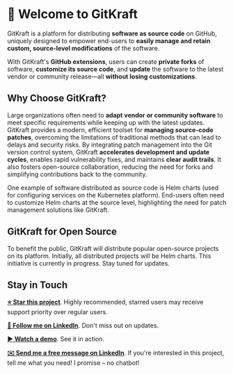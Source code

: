 # 👋 Welcome to GitKraft

GitKraft is a platform for distributing **software as source code** on GitHub, uniquely designed to empower end-users to **easily manage and retain custom, source-level modifications** of the software.

With GitKraft's **GitHub extensions**, users can create **private forks** of software, **customize its source code**, and **update** the software to the latest vendor or community release—all **without losing customizations**.

## Why Choose GitKraft?

Large organizations often need to **adapt vendor or community software** to meet specific requirements while keeping up with the latest updates. GitKraft provides a modern, efficient toolset for **managing source-code patches**, overcoming the limitations of traditional methods that can lead to delays and security risks. By integrating patch management into the Git version control system, GitKraft **accelerates development and update cycles**, enables rapid vulnerability fixes, and maintains **clear audit trails**. It also fosters open-source collaboration, reducing the need for forks and simplifying contributions back to the community.

One example of software distributed as source code is Helm charts (used for configuring services on the Kubernetes platform). End-users often need to customize Helm charts at the source level, highlighting the need for patch management solutions like GitKraft.

## GitKraft for Open Source

To benefit the public, GitKraft will distribute popular open-source projects on its platform. Initially, all distributed projects will be Helm charts. This initiative is currently in progress. Stay tuned for updates.

## Stay in Touch

**[⭐ Star this project](https://github.com/gitkraft/gitkraft)**. Highly recommended, starred users may receive support priority over regular users.

**[📲 Follow me on LinkedIn](https://www.linkedin.com/in/akorzy)**. Don't miss out on updates.

**[▶️ Watch a demo](https://www.youtube.com/watch?v=G8VT_YaDY5U)**. See it in action.

**[✉️ Send me a free message on LinkedIn](https://www.linkedin.com/in/akorzy)**. If you're interested in this project, tell me what you need! I promise – no chatbot!
